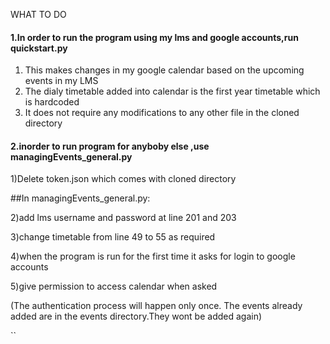 WHAT TO DO

#### 1.In order to run the program using my lms and google accounts,run quickstart.py

1) This makes changes in my google calendar based on the upcoming events in my LMS
2) The dialy timetable added into calendar is the first year timetable which is hardcoded
3) It does not require any modifications to any other file in the cloned directory
  


#### 2.inorder to run program for anyboby else ,use managingEvents_general.py

1)Delete token.json which comes with cloned directory

##In managingEvents_general.py:

2)add lms username and password at line 201 and 203

3)change timetable from line 49 to 55 as required

4)when the program is run for the first time it asks for login to google accounts

5)give permission to access calendar when asked

(The authentication process will happen only once.
 The events already added are in the events directory.They wont be added again)

``
